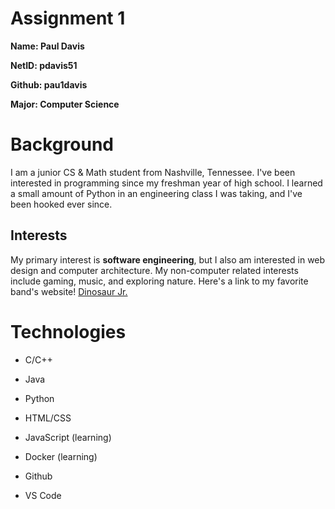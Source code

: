 # Assignment 1
**Name: Paul Davis**

**NetID: pdavis51**

**Github: pau1davis**

**Major: Computer Science**

# Background

I am a junior CS & Math student from Nashville, Tennessee. I've been interested in programming since my freshman year of high school. I learned a small amount of Python in an engineering class I was taking, and I've been hooked ever since. 

## Interests

My primary interest is **software engineering**, but I also am interested in web design and computer architecture. My non-computer related interests include gaming, music, and exploring nature. Here's a link to my favorite band's website! [Dinosaur Jr.](https://utk.instructure.com/courses/233849/assignments/2343245)



# Technologies


- C/C++
	
- Java

- Python
	
- HTML/CSS

- JavaScript (learning)

- Docker (learning)

- Github

- VS Code
	